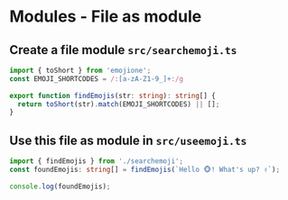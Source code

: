 # Modules - File as module

## Create a file module `src/searchemoji.ts`

```ts
import { toShort } from 'emojione';
const EMOJI_SHORTCODES = /:[a-zA-Z1-9_]+:/g
 
export function findEmojis(str: string): string[] { 
  return toShort(str).match(EMOJI_SHORTCODES) || [];
}
```

## Use this file as module in `src/useemoji.ts`

```ts
import { findEmojis } from './searchemoji';
const foundEmojis: string[] = findEmojis(`Hello 🐵! What's up? ✌️`);
 
console.log(foundEmojis);
```